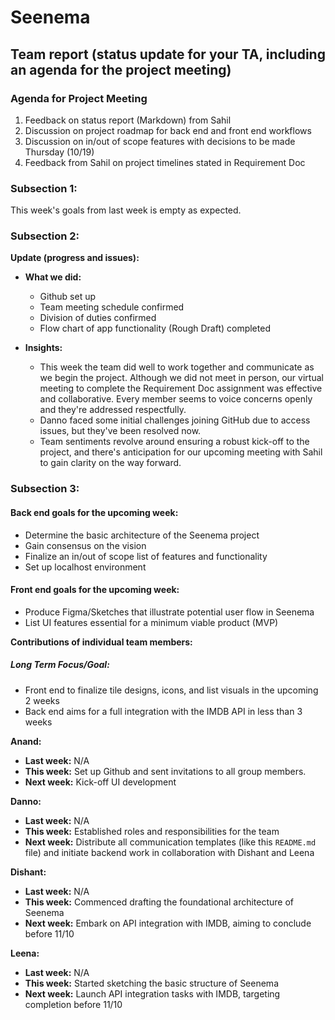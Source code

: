# Seenema

## Team report (status update for your TA, including an agenda for the project meeting)

### Agenda for Project Meeting
1. Feedback on status report (Markdown) from Sahil
2. Discussion on project roadmap for back end and front end workflows
3. Discussion on in/out of scope features with decisions to be made Thursday (10/19)
4. Feedback from Sahil on project timelines stated in Requirement Doc

### Subsection 1:
This week's goals from last week is empty as expected.

### Subsection 2:
**Update (progress and issues):** 

- **What we did:**
  - Github set up
  - Team meeting schedule confirmed
  - Division of duties confirmed
  - Flow chart of app functionality (Rough Draft) completed
  
- **Insights:**
  - This week the team did well to work together and communicate as we begin the project. Although we did not meet in person, our virtual meeting to complete the Requirement Doc assignment was effective and collaborative. Every member seems to voice concerns openly and they're addressed respectfully.
  - Danno faced some initial challenges joining GitHub due to access issues, but they've been resolved now.
  - Team sentiments revolve around ensuring a robust kick-off to the project, and there's anticipation for our upcoming meeting with Sahil to gain clarity on the way forward.

### Subsection 3:

#### Back end goals for the upcoming week:
- Determine the basic architecture of the Seenema project
- Gain consensus on the vision
- Finalize an in/out of scope list of features and functionality
- Set up localhost environment

#### Front end goals for the upcoming week:
- Produce Figma/Sketches that illustrate potential user flow in Seenema
- List UI features essential for a minimum viable product (MVP)

**Contributions of individual team members:**

##### Long Term Focus/Goal:
- Front end to finalize tile designs, icons, and list visuals in the upcoming 2 weeks
- Back end aims for a full integration with the IMDB API in less than 3 weeks

**Anand:**
- **Last week:** N/A
- **This week:** Set up Github and sent invitations to all group members.
- **Next week:** Kick-off UI development

**Danno:**
- **Last week:** N/A
- **This week:** Established roles and responsibilities for the team
- **Next week:** Distribute all communication templates (like this `README.md` file) and initiate backend work in collaboration with Dishant and Leena

**Dishant:**
- **Last week:** N/A
- **This week:** Commenced drafting the foundational architecture of Seenema
- **Next week:** Embark on API integration with IMDB, aiming to conclude before 11/10

**Leena:**
- **Last week:** N/A
- **This week:** Started sketching the basic structure of Seenema
- **Next week:** Launch API integration tasks with IMDB, targeting completion before 11/10

